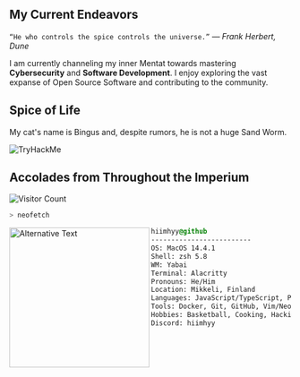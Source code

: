 ## My Current Endeavors

`“He who controls the spice controls the universe.”` ― _Frank Herbert, Dune_

I am currently channeling my inner Mentat towards mastering **Cybersecurity** and **Software Development**. I enjoy exploring the vast expanse of Open Source Software and contributing to the community.

## Spice of Life

My cat's name is Bingus and, despite rumors, he is not a huge Sand Worm.

<img src="https://tryhackme-badges.s3.amazonaws.com/hiimhyy.png" alt="TryHackMe">

## Accolades from Throughout the Imperium

![Visitor Count](https://profile-counter.glitch.me/hiimhyy/count.svg)

```zsh
> neofetch
```

<img src="https://i.imgur.com/UE9Vvwy.png" align="left" alt="Alternative Text" width="250" height="250">

```css
hiimhyy@github
-------------------------
OS: MacOS 14.4.1
Shell: zsh 5.8
WM: Yabai
Terminal: Alacritty
Pronouns: He/Him
Location: Mikkeli, Finland
Languages: JavaScript/TypeScript, Python, C#, Golang
Tools: Docker, Git, GitHub, Vim/Neovim
Hobbies: Basketball, Cooking, Hacking (Ethical)
Discord: hiimhyy
```
